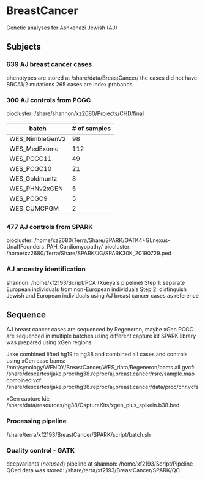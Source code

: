 # BreastCancer
Genetic analyses for Ashkenazi Jewish (AJ)

## Subjects
### 639 AJ breast cancer cases
phenotypes are stored at /share/data/BreastCancer/
the cases did not have BRCA1/2 mutations
265 cases are index probands

### 300 AJ controls from PCGC
biocluster: /share/shannon/xz2680/Projects/CHD/final

batch | # of samples
------------- | --------------
WES_NimbleGenV2 | 98
WES_MedExome | 112
WES_PCGC11 | 49
WES_PCGC10 | 21
WES_Goldmuntz | 8
WES_PHNv2xGEN | 5
WES_PCGC9 | 5
WES_CUMCPGM | 2

### 477 AJ controls from SPARK
biocluster: /home/xz2680/Terra/Share/SPARK/GATK4+GLnexus-UnaffFounders_PAH_Cardiomyopathy/
biocluster: /home/xz2680/Terra/Share/SPARK/JG/SPARK30K_20190729.ped

### AJ ancestry identification
shannon: /home/xf2193/Script/PCA (Xueya's pipeline)
Step 1: separate European individuals from non-European individuals
Step 2: distinguish Jewish and European individuals using AJ breast cancer cases as reference

## Sequence
AJ breast cancer cases are sequenced by Regeneron, maybe xGen
PCGC are sequenced in multiple batches using different capture kit
SPARK library was prepared using xGen regions

Jake combined lifted hg19 to hg38 and combined all cases and controls using xGen
case bams: /mnt/synology/WENDY/BreastCancer/WES_data/Regeneron/bams
all gvcf: /share/descartes/jake.proc/hg38.reproc/aj.breast.cancer/rsrc/sample.map
combined vcf: /share/descartes/jake.proc/hg38.reproc/aj.breast.cancer/data/proc/chr.vcfs

xGen capture kit: /share/data/resources/hg38/CaptureKits/xgen_plus_spikein.b38.bed

### Processing pipeline
/share/terra/xf2193/BreastCancer/SPARK/script/batch.sh

### Quality control - GATK
deepvariants (*notused*) pipeline at shannon: /home/xf2193/Script/Pipeline
QCed data was stored: /share/terra/xf2193/BreastCancer/SPARK/QC
